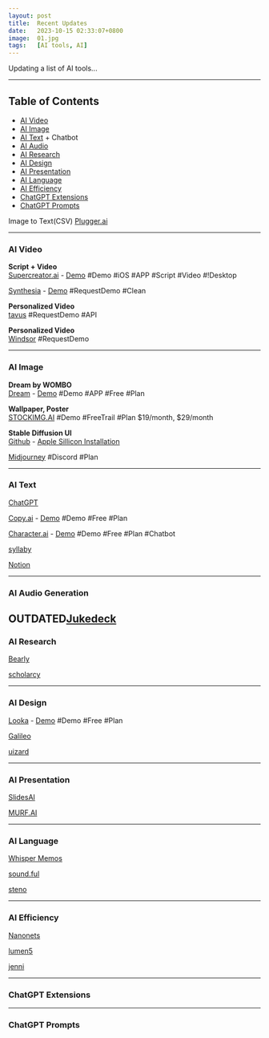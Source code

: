 ```yaml
---
layout: post
title:  Recent Updates
date:   2023-10-15 02:33:07+0800
image:  01.jpg
tags:   [AI tools, AI]
---
```

Updating a list of AI tools...

* * *

Table of Contents
-----------------
*   [AI Video](#AI-Video)
*   [AI Image](#AI-Image)
*   [AI Text](#AI-Text) + Chatbot
*   [AI Audio](#AI-Audio)
*   [AI Research](#AI-Research)
*   [AI Design](#AI-Design)
*   [AI Presentation](#AI-Presentation)
*   [AI Language](#AI-Language)
*   [AI Efficiency](#AI-Efficiency)
*   [ChatGPT Extensions](#ChatGPT-Extensions)
*   [ChatGPT Prompts](#ChatGPT-Prompts)


Image to Text(CSV) [Plugger.ai](https://www.plugger.ai/models/ocr-word-detection)

---

### <a id="AI-Video"></a>AI Video

**Script + Video**  
[Supercreator.ai](https://www.supercreator.ai) - 
[Demo](https://app.supercreator.ai/home) #Demo #iOS #APP #Script #Video #!Desktop  

[Synthesia](https://www.synthesia.io) - 
[Demo](https://www.synthesia.io/free-ai-video-demo#OptimizedForSharing_New) #RequestDemo #Clean

**Personalized Video**  
[tavus](https://www.tavus.io) #RequestDemo #API  

**Personalized Video**  
[Windsor](https://www.windsor.io) #RequestDemo  

---

### <a id="AI-Image"></a>AI Image

**Dream by WOMBO**  
[Dream](https://dream.ai) - 
[Demo](https://dream.ai/create) #Demo #APP #Free #Plan  

**Wallpaper, Poster**  
[STOCKIMG.AI](https://stockimg.ai) #Demo #FreeTrail #Plan $19/month, $29/month  

**Stable Diffusion UI**  
[Github](https://github.com/AUTOMATIC1111/stable-diffusion-webui/) - 
[Apple Sillicon Installation](https://github.com/AUTOMATIC1111/stable-diffusion-webui/wiki/Installation-on-Apple-Silicon)  

[Midjourney](https://www.midjourney.com) #Discord #Plan  

---

### <a id="AI-Text"></a>AI Text

[ChatGPT]()

[Copy.ai](https://app.copy.ai/) - 
[Demo](https://app.copy.ai/projects/34884559?tool=chat&tab=results) #Demo #Free #Plan

[Character.ai](https://beta.character.ai) - 
[Demo](https://beta.character.ai) #Demo #Free #Plan #Chatbot

[syllaby]()

[Notion]()

---

### <a id="AI-Audio"></a>AI Audio Generation

OUTDATED[Jukedeck]()
---

### <a id="AI-Research"></a>AI Research

[Bearly]()

[scholarcy]()

---

### <a id="AI-Design"></a>AI Design

[Looka](https://looka.com) - 
[Demo](https://looka.com/explore) #Demo #Free #Plan

[Galileo]()

[uizard]()

---

### <a id="AI-Presentation"></a>AI Presentation

[SlidesAI]()

[MURF.AI]()

---

### <a id="AI-Language"></a>AI Language

[Whisper Memos]()

[sound.ful]()

[steno]()

---

### <a id="AI-Efficiency"></a>AI Efficiency

[Nanonets]()

[lumen5]()

[jenni]()

---

### <a id="ChatGPT-Extensions"></a>ChatGPT Extensions

---

### <a id="ChatGPT-Prompts"></a>ChatGPT Prompts